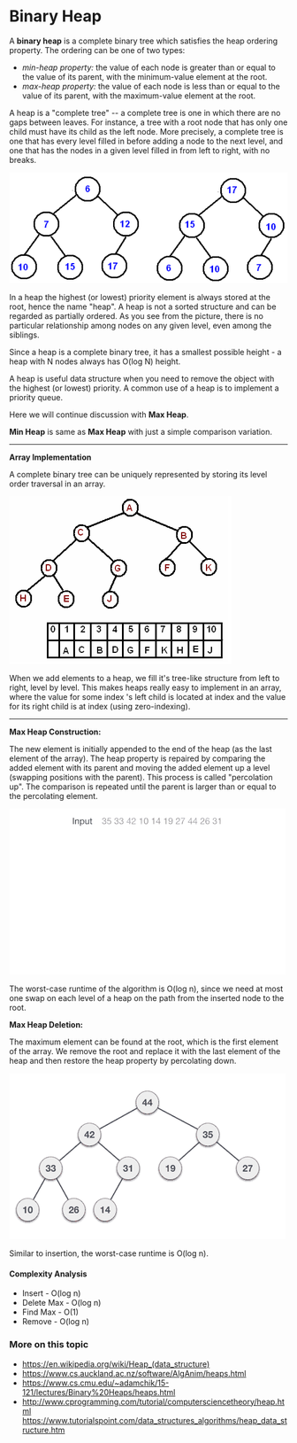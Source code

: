# Binary Heap

A **binary heap** is a complete binary tree which satisfies the heap ordering property. The ordering can be one of two types:

- *min-heap property:* the value of each node is greater than or equal to the value of its parent, with the minimum-value element at the root.
- *max-heap property:* the value of each node is less than or equal to the value of its parent, with the maximum-value element at the root.

A heap is a "complete tree" -- a complete tree is one in which there are no gaps between leaves. For instance, a tree with a root node that has only one child must have its child as the left node. More precisely, a complete tree is one that has every level filled in before adding a node to the next level, and one that has the nodes in a given level filled in from left to right, with no breaks.

![Binary Heap](heap.bmp)

In a heap the highest (or lowest) priority element is always stored at the root, hence the name "heap". A heap is not a sorted structure and can be regarded as partially ordered. As you see from the picture, there is no particular relationship among nodes on any given level, even among the siblings.

Since a heap is a complete binary tree, it has a smallest possible height - a heap with N nodes always has O(log N) height.

A heap is useful data structure when you need to remove the object with the highest (or lowest) priority. A common use of a heap is to implement a priority queue.

Here we will continue discussion with **Max Heap**.

**Min Heap** is same as **Max Heap** with just a simple comparison variation.

---
**Array Implementation**

A complete binary tree can be uniquely represented by storing its level order traversal in an array.

![Heap implementation in array](complete.bmp)

When we add elements to a heap, we fill it's tree-like structure from left to right, level by level. This makes heaps really easy to implement in an array, where the value for some index 's left child is located at index  and the value for its right child is at index  (using zero-indexing).

---
**Max Heap Construction:**

The new element is initially appended to the end of the heap (as the last element of the array). The heap property is repaired by comparing the added element with its parent and moving the added element up a level (swapping positions with the parent). This process is called "percolation up". The comparison is repeated until the parent is larger than or equal to the percolating element.

![Max Heap Insertion](max_heap_insertion.gif)

The worst-case runtime of the algorithm is O(log n), since we need at most one swap on each level of a heap on the path from the inserted node to the root.

**Max Heap Deletion:**

The maximum element can be found at the root, which is the first element of the array. We remove the root and replace it with the last element of the heap and then restore the heap property by percolating down.

![Max Heap Deletion](max_heap_deletion_animation.gif)

Similar to insertion, the worst-case runtime is O(log n).

#### Complexity Analysis
- Insert - O(log n)
- Delete Max - O(log n)
- Find Max - O(1)
- Remove - O(log n)

### More on this topic
- https://en.wikipedia.org/wiki/Heap_(data_structure)
- https://www.cs.auckland.ac.nz/software/AlgAnim/heaps.html
- https://www.cs.cmu.edu/~adamchik/15-121/lectures/Binary%20Heaps/heaps.html
- http://www.cprogramming.com/tutorial/computersciencetheory/heap.html https://www.tutorialspoint.com/data_structures_algorithms/heap_data_structure.htm
